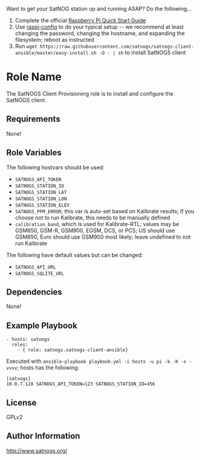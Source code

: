 Want to get your SatNOG station up and running ASAP? Do the following...
  1. Complete the official [Raspberry Pi Quick Start Guide](https://www.raspberrypi.org/help/quick-start-guide/)
  2. Use [raspi-config](https://www.raspberrypi.org/documentation/configuration/raspi-config.md) to do your typical setup -- we recommend at least changing the password, changing the hostname, and expanding the filesystem; reboot as instructed
  3. Run `wget https://raw.githubusercontent.com/satnogs/satnogs-client-ansible/master/easy-install.sh -O - | sh` to install SatNOGS client

Role Name
=========

The SatNOGS Client Provisioning role is to install and configure the SatNOGS client.

Requirements
------------

None!

Role Variables
--------------

The following hostvars should be used:
* `SATNOGS_API_TOKEN`
* `SATNOGS_STATION_ID`
* `SATNOGS_STATION_LAT`
* `SATNOGS_STATION_LON`
* `SATNOGS_STATION_ELEV`
* `SATNOGS_PPM_ERROR`; this var is auto-set based on Kalibrate results; if you choose not to run Kalibrate, this needs to be manually defined
* `calibration_band`, which is used for Kalibrate-RTL; values may be GSM850, GSM-R, GSM900, EGSM, DCS, or PCS; US should use GSM850, Euro should use GSM900 most likely; leave undefined to not run Kalibrate

The following have default values but can be changed:
* `SATNOGS_API_URL`
* `SATNOGS_SQLITE_URL`

Dependencies
------------

None!

Example Playbook
----------------

```
- hosts: satnogs
  roles:
    - { role: satnogs.satnogs-client-ansible}
```
Executed with `ansible-playbook playbook.yml -i hosts -u pi -k -K -s -vvvv`; hosts has the following:
```
[satnogs]
10.0.7.128 SATNOGS_API_TOKEN=123 SATNOGS_STATION_ID=456
```

License
-------

GPLv2

Author Information
------------------

http://www.satnogs.org/
